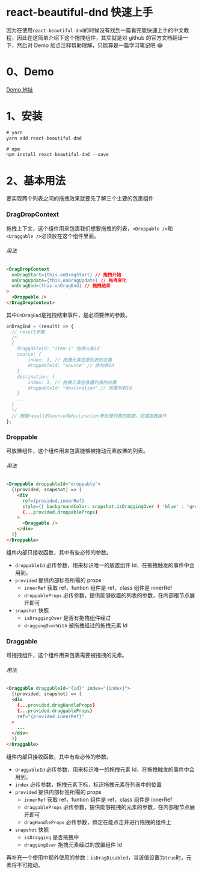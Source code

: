 # react-beautiful-dnd 快速上手

因为在使用`react-beautiful-dnd`的时候没有找到一篇看完能快速上手的中文教程，因此在这简单介绍下这个拖拽组件，其实就是对 github 的官方文档翻译一下，然后对 Demo 加点注释帮助理解，只能算是一篇学习笔记吧 😂

# 0、Demo

[Demo 地址](https://codesandbox.io/s/vertical-list-with-multiple-drop-targets-forked-rv6xf?file=/index.js)

# 1、安装

```js
# yarn
yarn add react-beautiful-dnd

# npm
npm install react-beautiful-dnd --save
```

# 2、基本用法

要实现两个列表之间的拖拽效果就要先了解三个主要的包裹组件

### DragDropContext

拖拽上下文，这个组件用来包裹我们想要拖拽的列表，`<Droppable />`和`<Draggable />`必须放在这个组件里面。

###### 用法

```html
<DragDropContext
  onDragStart={this.onDragStart} // 拖拽开始
  onDragUpdate={this.onDragUpdate} // 拖拽变化
  onDragEnd={this.onDragEnd} // 拖拽结束
>
  <Droppable />
</DragDropContext>
```

其中`OnDragEnd`是拖拽结束事件，是必须要传的参数。

```js
onDragEnd = (result) => {
  // result参数
  /*
  {
    draggableId: "item-1" 拖拽元素id
    source: {
        index: 1, // 拖拽元素在原列表的位置
        droppableId: "source" // 原列表Id
    }
    destination: {
        index: 1, // 拖拽元素在放置列表的位置
        droppableId: "destination" // 放置列表Id
    }
    ...
  }
  */
  // 根据result的source和destination来处理列表的数据，完成拖拽操作
};
```

### Droppable

可放置组件，这个组件用来包裹能够被拖动元素放置的列表。

###### 用法

```html
<Droppable droppableId="droppable">
  {(provided, snapshot) => (
    <div
      ref={provided.innerRef}
      style={{ backgroundColor: snapshot.isDraggingOver ? 'blue' : 'grey' }}
      {...provided.droppableProps}
    >
      <Draggable />
    </div>
  )}
</Droppable>
```

组件内部只接收函数，其中有些必传的参数。

- `droppableId` 必传参数，用来标识唯一的放置组件 Id，在拖拽触发的事件中会用到。
- `provided` 提供内部标签所需的 props
  - `innerRef` 获取 ref，funtion 组件是 ref，class 组件是 innerRef
  - `droppableProps` 必传参数，提供能够放置的列表的参数，在内部根节点展开即可
- `snapshot` 快照
  - `isDraggingOver` 是否有拖拽组件经过
  - `draggingOverWith` 被拖拽经过的拖拽元素 Id

### Draggable

可拖拽组件，这个组件用来包裹需要被拖拽的元素。

###### 用法

```html
<Draggable draggableId="{id}" index="{index}">
  {(provided, snapshot) => (
  <div
    {...provided.dragHandleProps}
    {...provided.draggableProps}
    ref="{provided.innerRef}"
  >
    ...
  </div>
  )}
</Draggable>
```

组件内部只接收函数，其中有些必传的参数。

- `draggableId` 必传参数，用来标识唯一的拖拽元素 Id，在拖拽触发的事件中会用到。
- `index` 必传参数，拖拽元素下标，标识拖拽元素在列表中的位置
- `provided` 提供内部标签所需的 props
  - `innerRef` 获取 ref，funtion 组件是 ref，class 组件是 innerRef
  - `draggableProps` 必传参数，提供能够拖拽的元素的参数，在内部根节点展开即可
  - `dragHandleProps` 必传参数，绑定在能点击并进行拖拽的组件上
- `snapshot` 快照
  - `isDragging` 是否拖拽中
  - `draggingOver` 拖拽元素经过的放置组件 Id

再补充一个使用中额外使用的参数：`isDragDisabled`，当该值设置为`true`时，元素将不可拖动。
